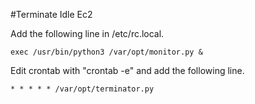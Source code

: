 #Terminate Idle Ec2


Add the following line in /etc/rc.local.
```
exec /usr/bin/python3 /var/opt/monitor.py &
```

Edit crontab with "crontab -e" and add the following line.
```
* * * * * /var/opt/terminator.py
```


